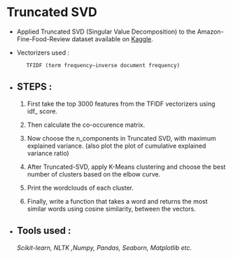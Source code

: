 
# Truncated SVD

- Applied Truncated SVD (Singular Value Decomposition) to the Amazon-Fine-Food-Review dataset available on [Kaggle](https://www.kaggle.com/snap/amazon-fine-food-reviews).


- Vectorizers used : 

         TFIDF (term frequency–inverse document frequency)


-  ## STEPS : 
    1) First take the top 3000 features from the TFIDF vectorizers using idf_ score.

    2) Then calculate the co-occurence matrix.

    3) Now choose the n_components in Truncated SVD, with maximum explained variance. (also plot the plot of cumulative explained variance ratio)

    4) After Truncated-SVD, apply K-Means clustering and choose the best number of clusters based on the elbow curve.
    
    5) Print the wordclouds of each cluster.

    6) Finally, write a function that takes a word and returns the most similar words using cosine similarity, between the vectors.



- ## Tools used : 
    *Scikit-learn, NLTK ,Numpy, Pandas, Seaborn, Matplotlib etc.*



